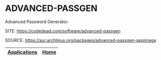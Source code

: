 # ADVANCED-PASSGEN

 Advanced Password Generator.

 SITE: https://codedead.com/software/advanced-passgen

 SOURCE: https://aur.archlinux.org/packages/advanced-passgen-appimage

 | [Applications](https://portable-linux-apps.github.io/apps.html) | [Home](https://portable-linux-apps.github.io)
 | --- | --- |
